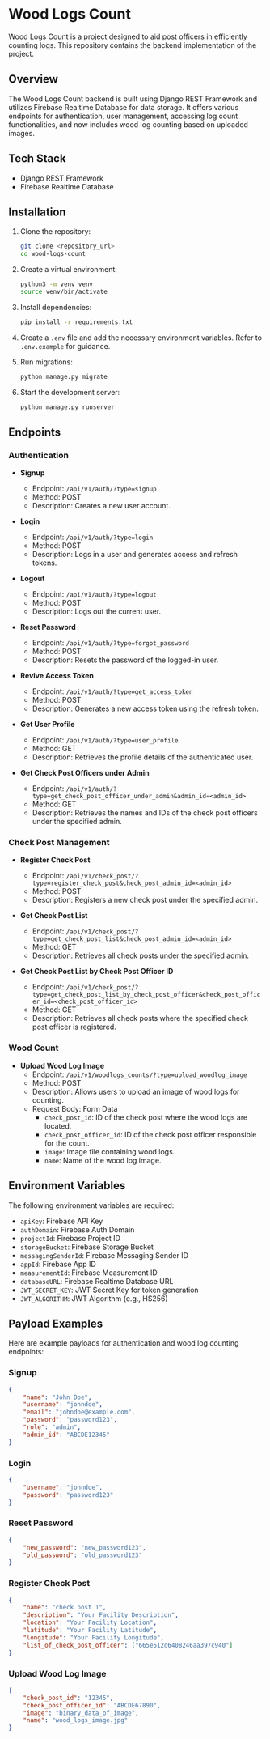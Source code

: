 
# Wood Logs Count

Wood Logs Count is a project designed to aid post officers in efficiently counting logs. This repository contains the backend implementation of the project.

## Overview

The Wood Logs Count backend is built using Django REST Framework and utilizes Firebase Realtime Database for data storage. It offers various endpoints for authentication, user management, accessing log count functionalities, and now includes wood log counting based on uploaded images.

## Tech Stack

- Django REST Framework
- Firebase Realtime Database

## Installation

1. Clone the repository:

    ```bash
    git clone <repository_url>
    cd wood-logs-count
    ```

2. Create a virtual environment:

    ```bash
    python3 -m venv venv
    source venv/bin/activate
    ```

3. Install dependencies:

    ```bash
    pip install -r requirements.txt
    ```

4. Create a `.env` file and add the necessary environment variables. Refer to `.env.example` for guidance.

5. Run migrations:

    ```bash
    python manage.py migrate
    ```

6. Start the development server:

    ```bash
    python manage.py runserver
    ```

## Endpoints

### Authentication

- **Signup**
  - Endpoint: `/api/v1/auth/?type=signup`
  - Method: POST
  - Description: Creates a new user account.

- **Login**
  - Endpoint: `/api/v1/auth/?type=login`
  - Method: POST
  - Description: Logs in a user and generates access and refresh tokens.

- **Logout**
  - Endpoint: `/api/v1/auth/?type=logout`
  - Method: POST
  - Description: Logs out the current user.

- **Reset Password**
  - Endpoint: `/api/v1/auth/?type=forgot_password`
  - Method: POST
  - Description: Resets the password of the logged-in user.

- **Revive Access Token**
  - Endpoint: `/api/v1/auth/?type=get_access_token`
  - Method: POST
  - Description: Generates a new access token using the refresh token.

- **Get User Profile**
  - Endpoint: `/api/v1/auth/?type=user_profile`
  - Method: GET
  - Description: Retrieves the profile details of the authenticated user.

- **Get Check Post Officers under Admin**
  - Endpoint: `/api/v1/auth/?type=get_check_post_officer_under_admin&admin_id=<admin_id>`
  - Method: GET
  - Description: Retrieves the names and IDs of the check post officers under the specified admin.

### Check Post Management

- **Register Check Post**
  - Endpoint: `/api/v1/check_post/?type=register_check_post&check_post_admin_id=<admin_id>`
  - Method: POST
  - Description: Registers a new check post under the specified admin.

- **Get Check Post List**
  - Endpoint: `/api/v1/check_post/?type=get_check_post_list&check_post_admin_id=<admin_id>`
  - Method: GET
  - Description: Retrieves all check posts under the specified admin.

- **Get Check Post List by Check Post Officer ID**
  - Endpoint: `/api/v1/check_post/?type=get_check_post_list_by_check_post_officer&check_post_officer_id=<check_post_officer_id>`
  - Method: GET
  - Description: Retrieves all check posts where the specified check post officer is registered.

### Wood Count

- **Upload Wood Log Image**
  - Endpoint: `/api/v1/woodlogs_counts/?type=upload_woodlog_image`
  - Method: POST
  - Description: Allows users to upload an image of wood logs for counting.
  - Request Body: Form Data
    - `check_post_id`: ID of the check post where the wood logs are located.
    - `check_post_officer_id`: ID of the check post officer responsible for the count.
    - `image`: Image file containing wood logs.
    - `name`: Name of the wood log image.

## Environment Variables

The following environment variables are required:

- `apiKey`: Firebase API Key
- `authDomain`: Firebase Auth Domain
- `projectId`: Firebase Project ID
- `storageBucket`: Firebase Storage Bucket
- `messagingSenderId`: Firebase Messaging Sender ID
- `appId`: Firebase App ID
- `measurementId`: Firebase Measurement ID
- `databaseURL`: Firebase Realtime Database URL
- `JWT_SECRET_KEY`: JWT Secret Key for token generation
- `JWT_ALGORITHM`: JWT Algorithm (e.g., HS256)

## Payload Examples

Here are example payloads for authentication and wood log counting endpoints:

### Signup

```json
{
    "name": "John Doe",
    "username": "johndoe",
    "email": "johndoe@example.com",
    "password": "password123",
    "role": "admin",
    "admin_id": "ABCDE12345"
}
```

### Login

```json
{
    "username": "johndoe",
    "password": "password123"
}
```

### Reset Password

```json
{
    "new_password": "new_password123",
    "old_password": "old_password123"
}
```

### Register Check Post

```json
{
    "name": "check post 1",
    "description": "Your Facility Description",
    "location": "Your Facility Location",
    "latitude": "Your Facility Latitude",
    "longitude": "Your Facility Longitude",
    "list_of_check_post_officer": ["665e512d6408246aa397c940"]
}
```

### Upload Wood Log Image

```json
{
    "check_post_id": "12345",
    "check_post_officer_id": "ABCDE67890",
    "image": "binary_data_of_image",
    "name": "wood_logs_image.jpg"
}
```
